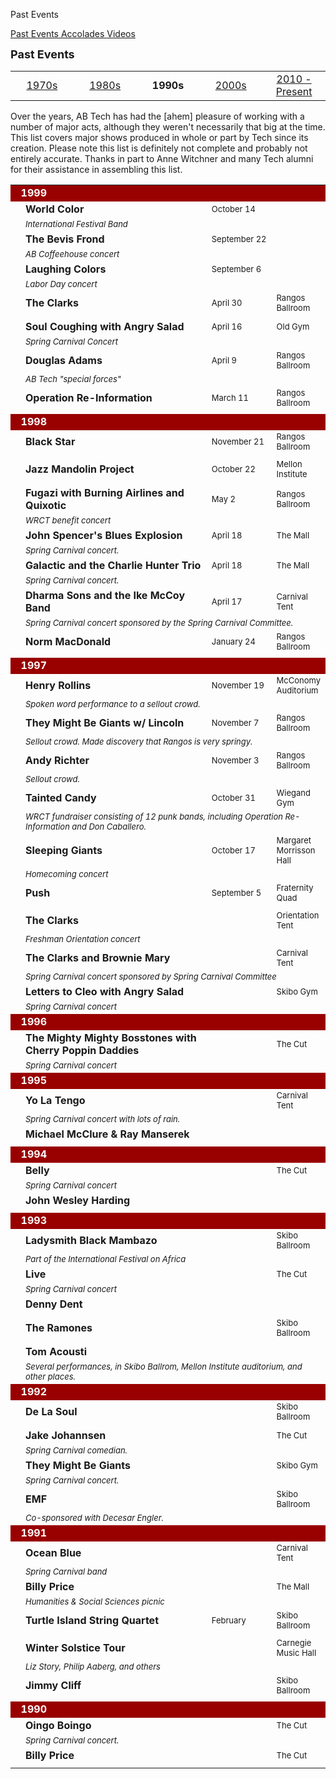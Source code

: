 Past Events

<div class = "title-header">
  <p class="text-justify"> 
  <a href="#" class="current"> Past Events </a> 
   <a href="/accolades"> Accolades </a>
   <a href="/timelapse"> Videos </a>
  </p>
</div>

<font size=+1><b>Past Events</b></font><P>

<table align=center width="100%">
  <tr>
    <td width=20%>
      <center><a href="/archives70">1970s</a></center>
    </td>
    <td width=20%>
      <center><a href="/archives80">1980s</a></center>
    </td>
    <td width=20%>
      <center><b>1990s</b></center>
    </td>
    <td width=20%>
      <center><a href="/archives00">2000s</a></center>
    </td>
    <td width=20%>
      <center><a href="/archives">2010 - Present</a></center>
    </td>
  </tr>
</table>
Over the years, AB Tech has had the [ahem] pleasure of working with a number
of major acts, although they weren't necessarily that big at the time. This
list covers major shows produced in whole or part by Tech since its
creation.  
Please note this list is definitely not complete and probably not entirely
accurate.  
Thanks in part to Anne Witchner and many Tech alumni for their assistance in
assembling this list.



<table cellspacing="5" cellpadding="2" width="100%">


  <tr>
    <td colspan="4" bgcolor="#990000" align="left"><font color="#FFFFFF"><b>
      &nbsp;&nbsp;1999</b></font></td>
  </tr>
  <tr>
    <td width="20"></td>
    <td width="70%"><b>World Color</b></td>
    <td nowrap><font size="-1">October 14</font></td>
    <td><font size="-1"></font></td>
  </tr>
  <tr>
    <td width="20"></td>
    <td colspan="3"><font size="-1"><i>International Festival Band</i></font>
    </td>
  </tr>
  <tr>
    <td width="20"></td>
    <td width="70%"><b>The Bevis Frond</b></td>
    <td nowrap><font size="-1">September 22</font></td>
    <td><font size="-1"></font></td>
  </tr>
  <tr>
    <td width="20"></td>
    <td colspan="3"><font size="-1"><i>AB Coffeehouse concert</i></font></td>
  </tr>
  <tr>
    <td width="20"></td>
    <td width="70%"><b>Laughing Colors</b></td>
    <td nowrap><font size="-1">September 6</font></td>
    <td><font size="-1"></font></td>
  </tr>
  <tr>
    <td width="20"></td>
    <td colspan="3"><font size="-1"><i>Labor Day concert</i></font></td>
  </tr>
  <tr>
    <td width="20"></td>
    <td width="70%"><b>The Clarks</b></td>
    <td nowrap><font size="-1">April 30</font></td>
    <td><font size="-1">Rangos Ballroom</font></td>
  </tr>
  <tr>
    <td width="20"></td>
    <td colspan="3"><font size="-1">
      <iFiesta Primavera Concert></i>
    </font></td>
  </tr>
  <tr>
    <td width="20"></td>
    <td width="70%"><b>Soul Coughing with Angry Salad</b></td>
    <td nowrap><font size="-1">April 16</font></td>
    <td><font size="-1">Old Gym</font></td>
  </tr>
  <tr>
    <td width="20"></td>
    <td colspan="3"><font size="-1"><i>Spring Carnival Concert</i></font></td>
  </tr>
  <tr>
    <td width="20"></td>
    <td width="70%"><b>Douglas Adams</b></td>
    <td nowrap><font size="-1">April 9</font></td>
    <td><font size="-1">Rangos Ballroom</font></td>
  </tr>
  <tr>
    <td width="20"></td>
    <td colspan="3"><font size="-1"><i>AB Tech "special forces"</i></font>
    </td>
  </tr>
  <tr>
    <td width="20"></td>
    <td width="70%"><b>Operation Re-Information</b></td>
    <td nowrap><font size="-1">March 11</font></td>
    <td><font size="-1">Rangos Ballroom</font></td>
  </tr>
  <tr>
    <td width="20"></td>
    <td colspan="3"><font size="-1"><i></i></font></td>
  </tr>

  <tr>
    <td colspan="4" bgcolor="#990000" align="left"><font color="#FFFFFF"><b>
      &nbsp;&nbsp;1998</b></font></td>
  </tr>
  <tr>
    <td width="20"></td>
    <td width="70%"><b>Black Star</b></td>
    <td nowrap><font size="-1">November 21</font></td>
    <td><font size="-1">Rangos Ballroom</font></td>
  </tr>
  <tr>
    <td width="20"></td>
    <td colspan="3"><font size="-1"><i></i></font></td>
  </tr>
  <tr>
    <td width="20"></td>
    <td width="70%"><b>Jazz Mandolin Project</b></td>
    <td nowrap><font size="-1">October 22</font></td>
    <td><font size="-1">Mellon Institute</font></td>
  </tr>
  <tr>
    <td width="20"></td>
    <td colspan="3"><font size="-1"><i></i></font></td>
  </tr>
  <tr>
    <td width="20"></td>
    <td width="70%"><b>Fugazi with Burning Airlines and Quixotic</b></td>
    <td nowrap><font size="-1">May 2</font></td>
    <td><font size="-1">Rangos Ballroom</font></td>
  </tr>
  <tr>
    <td width="20"></td>
    <td colspan="3"><font size="-1"><i>WRCT benefit concert</i></font></td>
  </tr>
  <tr>
    <td width="20"></td>
    <td width="70%"><b>John Spencer's Blues Explosion</b></td>
    <td nowrap><font size="-1">April 18</font></td>
    <td><font size="-1">The Mall</font></td>
  </tr>
  <tr>
    <td width="20"></td>
    <td colspan="3"><font size="-1"><i>Spring Carnival concert.</i></font>
    </td>
  </tr>
  <tr>
    <td width="20"></td>
    <td width="70%"><b>Galactic and the Charlie Hunter Trio</b></td>
    <td nowrap><font size="-1">April 18</font></td>
    <td><font size="-1">The Mall</font></td>
  </tr>
  <tr>
    <td width="20"></td>
    <td colspan="3"><font size="-1"><i>Spring Carnival concert.</i></font>
    </td>
  </tr>
  <tr>
    <td width="20"></td>
    <td width="70%"><b>Dharma Sons and the Ike McCoy Band</b></td>
    <td nowrap><font size="-1">April 17</font></td>
    <td><font size="-1">Carnival Tent</font></td>
  </tr>
  <tr>
    <td width="20"></td>
    <td colspan="3"><font size="-1"><i>Spring Carnival concert sponsored by
      the Spring Carnival Committee.</i></font></td>
  </tr>
  <tr>
    <td width="20"></td>
    <td width="70%"><b>Norm MacDonald</b></td>
    <td nowrap><font size="-1">January 24</font></td>
    <td><font size="-1">Rangos Ballroom</font></td>
  </tr>
  <tr>
    <td width="20"></td>
    <td colspan="3"><font size="-1"><i></i></font></td>
  </tr>

  <tr>
    <td colspan="4" bgcolor="#990000" align="left"><font color="#FFFFFF"><b>
      &nbsp;&nbsp;1997</b></font></td>
  </tr>
  <tr>
    <td width="20"></td>
    <td width="70%"><b>Henry Rollins</b></td>
    <td nowrap><font size="-1">November 19</font></td>
    <td><font size="-1">McConomy Auditorium</font></td>
  </tr>
  <tr>
    <td width="20"></td>
    <td colspan="3"><font size="-1"><i>Spoken word performance to a sellout
      crowd.</i></font></td>
  </tr>
  <tr>
    <td width="20"></td>
    <td width="70%"><b>They Might Be Giants w/ Lincoln</b></td>
    <td nowrap><font size="-1">November 7</font></td>
    <td><font size="-1">Rangos Ballroom</font></td>
  </tr>
  <tr>
    <td width="20"></td>
    <td colspan="3"><font size="-1"><i>Sellout crowd. Made discovery that
      Rangos is very springy.</i></font></td>
  </tr>
  <tr>
    <td width="20"></td>
    <td width="70%"><b>Andy Richter</b></td>
    <td nowrap><font size="-1">November 3</font></td>
    <td><font size="-1">Rangos Ballroom</font></td>
  </tr>
  <tr>
    <td width="20"></td>
    <td colspan="3"><font size="-1"><i>Sellout crowd.</i></font></td>
  </tr>
  <tr>
    <td width="20"></td>
    <td width="70%"><b>Tainted Candy</b></td>
    <td nowrap><font size="-1">October 31</font></td>
    <td><font size="-1">Wiegand Gym</font></td>
  </tr>
  <tr>
    <td width="20"></td>
    <td colspan="3"><font size="-1"><i>WRCT fundraiser consisting of 12 punk
      bands, including Operation Re-Information and Don Caballero.</i></font>
    </td>
  </tr>
  <tr>
    <td width="20"></td>
    <td width="70%"><b>Sleeping Giants</b></td>
    <td nowrap><font size="-1">October 17</font></td>
    <td><font size="-1">Margaret Morrisson Hall</font></td>
  </tr>
  <tr>
    <td width="20"></td>
    <td colspan="3"><font size="-1"><i>Homecoming concert</i></font></td>
  </tr>
  <tr>
    <td width="20"></td>
    <td width="70%"><b>Push</b></td>
    <td nowrap><font size="-1">September 5</font></td>
    <td><font size="-1">Fraternity Quad</font></td>
  </tr>
  <tr>
    <td width="20"></td>
    <td colspan="3"><font size="-1"><i></i></font></td>
  </tr>
  <tr>
    <td width="20"></td>
    <td width="70%"><b>The Clarks</b></td>
    <td nowrap><font size="-1"></font></td>
    <td><font size="-1">Orientation Tent</font></td>
  </tr>
  <tr>
    <td width="20"></td>
    <td colspan="3"><font size="-1"><i>Freshman Orientation concert</i></font>
    </td>
  </tr>
  <tr>
    <td width="20"></td>
    <td width="70%"><b>The Clarks and Brownie Mary</b></td>
    <td nowrap><font size="-1"></font></td>
    <td><font size="-1">Carnival Tent</font></td>
  </tr>
  <tr>
    <td width="20"></td>
    <td colspan="3"><font size="-1"><i>Spring Carnival concert sponsored by
      Spring Carnival Committee</i></font></td>
  </tr>
  <tr>
    <td width="20"></td>
    <td width="70%"><b>Letters to Cleo with Angry Salad</b></td>
    <td nowrap><font size="-1"></font></td>
    <td><font size="-1">Skibo Gym</font></td>
  </tr>
  <tr>
    <td width="20"></td>
    <td colspan="3"><font size="-1"><i>Spring Carnival concert</i></font></td>
  </tr>

  <tr>
    <td colspan="4" bgcolor="#990000" align="left"><font color="#FFFFFF"><b>
      &nbsp;&nbsp;1996</b></font></td>
  </tr>
  <tr>
    <td width="20"></td>
    <td width="70%"><b>The Mighty Mighty Bosstones with Cherry Poppin
      Daddies</b></td>
    <td nowrap><font size="-1"></font></td>
    <td><font size="-1">The Cut</font></td>
  </tr>
  <tr>
    <td width="20"></td>
    <td colspan="3"><font size="-1"><i>Spring Carnival concert</i></font></td>
  </tr>

  <tr>
    <td colspan="4" bgcolor="#990000" align="left"><font color="#FFFFFF"><b>
      &nbsp;&nbsp;1995</b></font></td>
  </tr>
  <tr>
    <td width="20"></td>
    <td width="70%"><b>Yo La Tengo</b></td>
    <td nowrap><font size="-1"></font></td>
    <td><font size="-1">Carnival Tent</font></td>
  </tr>
  <tr>
    <td width="20"></td>
    <td colspan="3"><font size="-1"><i>Spring Carnival concert with lots of
      rain.</i></font></td>
  </tr>
  <tr>
    <td width="20"></td>
    <td width="70%"><b>Michael McClure & Ray Manserek</b></td>
    <td nowrap><font size="-1"></font></td>
    <td><font size="-1"></font></td>
  </tr>
  <tr>
    <td width="20"></td>
    <td colspan="3"><font size="-1"><i></i></font></td>
  </tr>

  <tr>
    <td colspan="4" bgcolor="#990000" align="left"><font color="#FFFFFF"><b>
      &nbsp;&nbsp;1994</b></font></td>
  </tr>
  <tr>
    <td width="20"></td>
    <td width="70%"><b>Belly</b></td>
    <td nowrap><font size="-1"></font></td>
    <td><font size="-1">The Cut</font></td>
  </tr>
  <tr>
    <td width="20"></td>
    <td colspan="3"><font size="-1"><i>Spring Carnival concert</i></font></td>
  </tr>
  <tr>
    <td width="20"></td>
    <td width="70%"><b>John Wesley Harding</b></td>
    <td nowrap><font size="-1"></font></td>
    <td><font size="-1"></font></td>
  </tr>
  <tr>
    <td width="20"></td>
    <td colspan="3"><font size="-1"><i></i></font></td>
  </tr>

  <tr>
    <td colspan="4" bgcolor="#990000" align="left"><font color="#FFFFFF"><b>
      &nbsp;&nbsp;1993</b></font></td>
  </tr>
  <tr>
    <td width="20"></td>
    <td width="70%"><b>Ladysmith Black Mambazo</b></td>
    <td nowrap><font size="-1"></font></td>
    <td><font size="-1">Skibo Ballroom</font></td>
  </tr>
  <tr>
    <td width="20"></td>
    <td colspan="3"><font size="-1"><i>Part of the International Festival on
      Africa</i></font></td>
  </tr>
  <tr>
    <td width="20"></td>
    <td width="70%"><b>Live</b></td>
    <td nowrap><font size="-1"></font></td>
    <td><font size="-1">The Cut</font></td>
  </tr>
  <tr>
    <td width="20"></td>
    <td colspan="3"><font size="-1"><i>Spring Carnival concert</i></font></td>
  </tr>
  <tr>
    <td width="20"></td>
    <td width="70%"><b>Denny Dent</b></td>
    <td nowrap><font size="-1"></font></td>
    <td><font size="-1"></font></td>
  </tr>
  <tr>
    <td width="20"></td>
    <td colspan="3"><font size="-1"><i></i></font></td>
  </tr>
  <tr>
    <td width="20"></td>
    <td width="70%"><b>The Ramones</b></td>
    <td nowrap><font size="-1"></font></td>
    <td><font size="-1">Skibo Ballroom</font></td>
  </tr>
  <tr>
    <td width="20"></td>
    <td colspan="3"><font size="-1"><i></i></font></td>
  </tr>
  <tr>
    <td width="20"></td>
    <td width="70%"><b>Tom Acousti</b></td>
    <td nowrap><font size="-1"></font></td>
    <td><font size="-1"></font></td>
  </tr>
  <tr>
    <td width="20"></td>
    <td colspan="3"><font size="-1"><i>Several performances, in Skibo Ballrom,
      Mellon Institute auditorium, and other places.</i></font></td>
  </tr>

  <tr>
    <td colspan="4" bgcolor="#990000" align="left"><font color="#FFFFFF"><b>
      &nbsp;&nbsp;1992</b></font></td>
  </tr>
  <tr>
    <td width="20"></td>
    <td width="70%"><b>De La Soul</b></td>
    <td nowrap><font size="-1"></font></td>
    <td><font size="-1">Skibo Ballroom</font></td>
  </tr>
  <tr>
    <td width="20"></td>
    <td colspan="3"><font size="-1"><i></i></font></td>
  </tr>
  <tr>
    <td width="20"></td>
    <td width="70%"><b>Jake Johannsen</b></td>
    <td nowrap><font size="-1"></font></td>
    <td><font size="-1">The Cut</font></td>
  </tr>
  <tr>
    <td width="20"></td>
    <td colspan="3"><font size="-1"><i>Spring Carnival comedian.</i></font>
    </td>
  </tr>
  <tr>
    <td width="20"></td>
    <td width="70%"><b>They Might Be Giants</b></td>
    <td nowrap><font size="-1"></font></td>
    <td><font size="-1">Skibo Gym</font></td>
  </tr>
  <tr>
    <td width="20"></td>
    <td colspan="3"><font size="-1"><i>Spring Carnival concert.</i></font>
    </td>
  </tr>
  <tr>
    <td width="20"></td>
    <td width="70%"><b>EMF</b></td>
    <td nowrap><font size="-1"></font></td>
    <td><font size="-1">Skibo Ballroom</font></td>
  </tr>
  <tr>
    <td width="20"></td>
    <td colspan="3"><font size="-1"><i>Co-sponsored with Decesar
      Engler.</i></font></td>
  </tr>

  <tr>
    <td colspan="4" bgcolor="#990000" align="left"><font color="#FFFFFF"><b>
      &nbsp;&nbsp;1991</b></font></td>
  </tr>
  <tr>
    <td width="20"></td>
    <td width="70%"><b>Ocean Blue</b></td>
    <td nowrap><font size="-1"></font></td>
    <td><font size="-1">Carnival Tent</font></td>
  </tr>
  <tr>
    <td width="20"></td>
    <td colspan="3"><font size="-1"><i>Spring Carnival band</i></font></td>
  </tr>
  <tr>
    <td width="20"></td>
    <td width="70%"><b>Billy Price</b></td>
    <td nowrap><font size="-1"></font></td>
    <td><font size="-1">The Mall</font></td>
  </tr>
  <tr>
    <td width="20"></td>
    <td colspan="3"><font size="-1"><i>Humanities & Social Sciences picnic</i></font>
    </td>
  </tr>
  <tr>
    <td width="20"></td>
    <td width="70%"><b>Turtle Island String Quartet</b></td>
    <td nowrap><font size="-1">February</font></td>
    <td><font size="-1">Skibo Ballroom</font></td>
  </tr>
  <tr>
    <td width="20"></td>
    <td colspan="3"><font size="-1"><i></i></font></td>
  </tr>
  <tr>
    <td width="20"></td>
    <td width="70%"><b>Winter Solstice Tour</b></td>
    <td nowrap><font size="-1"></font></td>
    <td><font size="-1">Carnegie Music Hall</font></td>
  </tr>
  <tr>
    <td width="20"></td>
    <td colspan="3"><font size="-1"><i>Liz Story, Philip Aaberg, and
      others</i></font></td>
  </tr>
  <tr>
    <td width="20"></td>
    <td width="70%"><b>Jimmy Cliff</b></td>
    <td nowrap><font size="-1"></font></td>
    <td><font size="-1">Skibo Ballroom</font></td>
  </tr>
  <tr>
    <td width="20"></td>
    <td colspan="3"><font size="-1"><i></i></font></td>
  </tr>

  <tr>
    <td colspan="4" bgcolor="#990000" align="left"><font color="#FFFFFF"><b>
      &nbsp;&nbsp;1990</b></font></td>
  </tr>
  <tr>
    <td width="20"></td>
    <td width="70%"><b>Oingo Boingo</b></td>
    <td nowrap><font size="-1"></font></td>
    <td><font size="-1">The Cut</font></td>
  </tr>
  <tr>
    <td width="20"></td>
    <td colspan="3"><font size="-1"><i>Spring Carnival concert.</i></font>
    </td>
  </tr>
  <tr>
    <td width="20"></td>
    <td width="70%"><b>Billy Price</b></td>
    <td nowrap><font size="-1"></font></td>
    <td><font size="-1">The Cut</font></td>
  </tr>
  <tr>
    <td width="20"></td>
    <td colspan="3"><font size="-1"><i></i></font></td>
  </tr>

</table>
